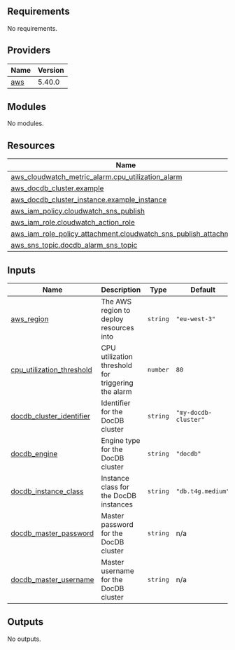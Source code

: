 <!-- BEGIN_TF_DOCS -->
## Requirements

No requirements.

## Providers

| Name | Version |
|------|---------|
| <a name="provider_aws"></a> [aws](#provider\_aws) | 5.40.0 |

## Modules

No modules.

## Resources

| Name | Type |
|------|------|
| [aws_cloudwatch_metric_alarm.cpu_utilization_alarm](https://registry.terraform.io/providers/hashicorp/aws/latest/docs/resources/cloudwatch_metric_alarm) | resource |
| [aws_docdb_cluster.example](https://registry.terraform.io/providers/hashicorp/aws/latest/docs/resources/docdb_cluster) | resource |
| [aws_docdb_cluster_instance.example_instance](https://registry.terraform.io/providers/hashicorp/aws/latest/docs/resources/docdb_cluster_instance) | resource |
| [aws_iam_policy.cloudwatch_sns_publish](https://registry.terraform.io/providers/hashicorp/aws/latest/docs/resources/iam_policy) | resource |
| [aws_iam_role.cloudwatch_action_role](https://registry.terraform.io/providers/hashicorp/aws/latest/docs/resources/iam_role) | resource |
| [aws_iam_role_policy_attachment.cloudwatch_sns_publish_attachment](https://registry.terraform.io/providers/hashicorp/aws/latest/docs/resources/iam_role_policy_attachment) | resource |
| [aws_sns_topic.docdb_alarm_sns_topic](https://registry.terraform.io/providers/hashicorp/aws/latest/docs/resources/sns_topic) | resource |

## Inputs

| Name | Description | Type | Default | Required |
|------|-------------|------|---------|:--------:|
| <a name="input_aws_region"></a> [aws\_region](#input\_aws\_region) | The AWS region to deploy resources into | `string` | `"eu-west-3"` | no |
| <a name="input_cpu_utilization_threshold"></a> [cpu\_utilization\_threshold](#input\_cpu\_utilization\_threshold) | CPU utilization threshold for triggering the alarm | `number` | `80` | no |
| <a name="input_docdb_cluster_identifier"></a> [docdb\_cluster\_identifier](#input\_docdb\_cluster\_identifier) | Identifier for the DocDB cluster | `string` | `"my-docdb-cluster"` | no |
| <a name="input_docdb_engine"></a> [docdb\_engine](#input\_docdb\_engine) | Engine type for the DocDB cluster | `string` | `"docdb"` | no |
| <a name="input_docdb_instance_class"></a> [docdb\_instance\_class](#input\_docdb\_instance\_class) | Instance class for the DocDB instances | `string` | `"db.t4g.medium"` | no |
| <a name="input_docdb_master_password"></a> [docdb\_master\_password](#input\_docdb\_master\_password) | Master password for the DocDB cluster | `string` | n/a | yes |
| <a name="input_docdb_master_username"></a> [docdb\_master\_username](#input\_docdb\_master\_username) | Master username for the DocDB cluster | `string` | n/a | yes |

## Outputs

No outputs.
<!-- END_TF_DOCS -->